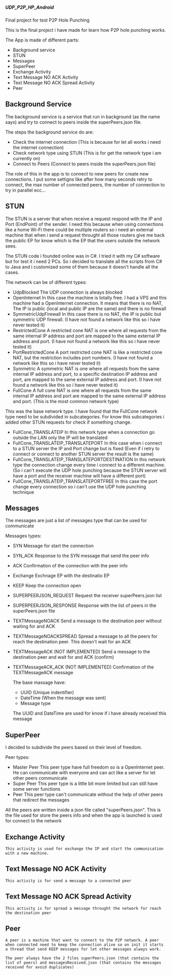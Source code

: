 ##### UDP_P2P_HP_Android
 Final project for test P2P Hole Punching
 
 This is the final project i have made for learn how P2P hole punching works.
 
 The App is made of different parts:
 - Background service
 - STUN
 - Messages
 - SuperPeer
 - Exchange Activity
 - Text Message NO ACK Activity
 - Text Message NO ACK Spread Activity
 - Peer
 
 ## Background Service
  The background service is a service that run in background (as the name says) and try to connect to peers inside the superPeers.json file.
  
  The steps the background service do are:
  - Check the internet connection (This is because for let all works i need the internet connection)
  - Check network type using STUN (This is for get the network type i am currently on)
  - Connect to Peers (Connect to peers inside the superPeers.json file)

  The role of this in the app is to connect to new peers for create new connections. I put some settigns like after how many seconds retry to connect, the max number of connected peers, the number of connection to try in parallel ecc...

 ## STUN
  The STUN is a server that when receive a request respond with the IP and Port (EndPoint) of the sender.
  I need this because when using connections like a home Wi-Fi there could be multiple routers so i need an external machine that when i send a request throught all those routers give me back the public EP for know which is the EP that the users outside the network sees.
  
  The STUN code i founded online was in C#. I tried it with my C# software but for test it i need 2 PCs. So i decided to translate all the scripts from C# to Java and i customized some of them because it doesn't handle all the cases.
  
  The network can be of different types:
  - UdpBlocked
	The UDP connection is always blocked
  - OpenInternet
	In this case the machine is totally free. I had a VPS and this machine had a OpenInternet connection. It means that there is no NAT, The IP is public (local and public IP are the same) and there is no firewall
  - SymmetricUdpFirewall
	In this case there is no NAT, the IP is public but symmetric UDP firewall. (I have not found a network like this so i have never tested it)
  - RestrictedCone
	A restricted cone NAT is one where all requests from the same internal IP address and port are mapped to the same external IP address and port. (I have not found a network like this so i have never tested it)
  - PortRestrictedCone
	 A port restricted cone NAT is like a restricted cone NAT, but the restriction includes port numbers. (I have not found a network like this so i have never tested it)
  - Symmetric
	A symmetric NAT is one where all requests from the same internal IP address and port, to a specific destination IP address and port, are mapped to the same external IP address and port. (I have not found a network like this so i have never tested it)
  - FullCone
	A full cone NAT is one where all requests from the same internal IP address and port are mapped to the same external IP address and port. (This is the most common network type)
	
  This was the base network type. I have found that the FullCone network type need to be subdivided in subcategories. For know this subcategories i added other STUN requests for check if something change.
  - FullCone_TRANSLATEIP
	In this network type when a connection go outside the LAN only the IP will be translated
  - FullCone_TRANSLATEIP_TRANSLATEPORT
	In this case when i connect to a STUN server the IP and Port change but is fixed (Even if i retry to connect or connect to another STUN server the result is the same)
  - FullCone_TRANSLATEIP_TRANSLATEPORTDESTINATION
	In this network type the connection change every time i connect to a different machine. (So i can't execute the UDP hole punching because the STUN server will have a port and the receiver machine will have a different port)
  - FullCone_TRANSLATEIP_TRANSLATEPORTFREE
	In this case the port change every connection so i can't use the UDP hole punching technique

 ## Messages
  The messages are just a list of messages type that can be used for communicate
  
  Messages types:
  - SYN
	Message for start the connection
  - SYN_ACK 
	Response to the SYN message that send the peer info
  - ACK
	Confirmation of the connection with the peer info
  - Exchange
	Exchnage EP with the destinatio EP
  - KEEP
	Keep the connection open
  - SUPERPEERJSON_REQUEST
	Request the receiver superPeers.json list
  - SUPERPEERJSON_RESPONSE
	Response with the list of peers in the superPeers.json file
  - TEXTMessageNOACK
	Send a message to the destination peer without waiting for and ACK
  - TEXTMessageNOACKSPREAD
	Spread a message to all the peers for reach the destination peer. This doesn't wait for an ACK
  - TEXTMessageACK (NOT IMPLEMENTED)
	Send a message to the destination peer and wait for and ACK  (confirm)
  - TEXTMessageACK_ACK (NOT IMPLEMENTED)
	Confirmation of the TEXTMessageACK message
	
	The base massage have:
	- UUID (Unique indentifier)
	- DateTime (When the message was sent)
	- Message type
	
	The UUID and DateTime are used for know if i have already received this message
	
 ## SuperPeer
   I decided to subdivide the peers based on their level of freedom.
   
   Peer types:
   - Master Peer
	 This peer type have full freedom so is a OpenInternet peer. He can communicate with everyone and can act like a server for let other peers communicate
   - Super Peer
	 This peer type is a little bit more limited but can still have some server functions
   - Peer
	 This peer type can't communicate without the help of other peers that redirect the messages
	 
   All the peers are written inside a json file called "superPeers.json". This is the file used for store the peers info and when the app is launched is used for connect to the network
   
 ## Exchange Activity
	This activity is used for exchange the IP and start the communication with a new machine.
 ## Text Message NO ACK Activity
	This activity is for send a message to a connected peer
 ## Text Message NO ACK Spread Activity
	This activity is for spread a message throught the network for reach the destination peer
 
 ## Peer
	A peer is a machine that want to connect to the P2P network. A peer when connected need to keep the connection alive so on init it starts a thread that send KEEP messages for let other messages always work.
	
	The peer always have the 2 files superPeers.json (that contains the list of peers) and messagesReceived.json (that contains the messages received for avoid duplicates)